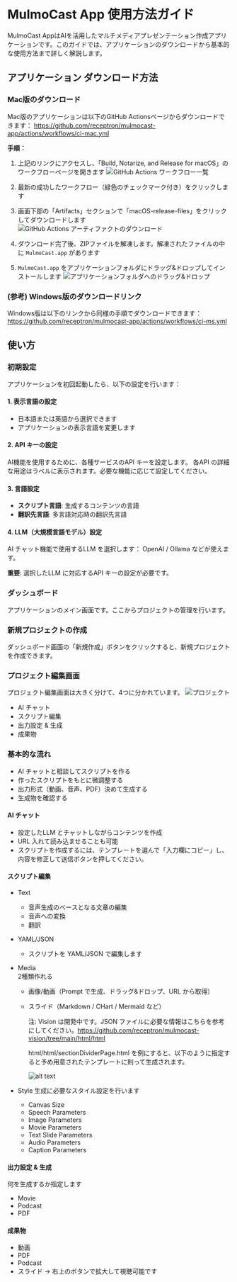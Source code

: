 # MulmoCast App 使用方法ガイド

MulmoCast AppはAIを活用したマルチメディアプレゼンテーション作成アプリケーションです。このガイドでは、アプリケーションのダウンロードから基本的な使用方法まで詳しく解説します。

## アプリケーション ダウンロード方法

### Mac版のダウンロード

Mac版のアプリケーションは以下のGitHub Actionsページからダウンロードできます：
https://github.com/receptron/mulmocast-app/actions/workflows/ci-mac.yml

**手順：**
1. 上記のリンクにアクセスし、「Build, Notarize, and Release for macOS」のワークフローページを開きます
   ![GitHub Actions ワークフロー一覧](images/howtouse-github-actions-workflow-list.png)

2. 最新の成功したワークフロー（緑色のチェックマーク付き）をクリックします

3. 画面下部の「Artifacts」セクションで「macOS-release-files」をクリックしてダウンロードします
   ![GitHub Actions アーティファクトのダウンロード](images/howtouse-github-artifacts-download.png)

4. ダウンロード完了後、ZIPファイルを解凍します。解凍されたファイルの中に `MulmoCast.app` があります

5. `MulmoCast.app` をアプリケーションフォルダにドラッグ&ドロップしてインストールします
   ![アプリケーションフォルダへのドラッグ&ドロップ](images/howtouse-drag-drop-applications.png)

### (参考) Windows版のダウンロードリンク

Windows版は以下のリンクから同様の手順でダウンロードできます：
https://github.com/receptron/mulmocast-app/actions/workflows/ci-ms.yml

## 使い方

### 初期設定

アプリケーションを初回起動したら、以下の設定を行います：

#### 1. 表示言語の設定
- 日本語または英語から選択できます
- アプリケーションの表示言語を変更します

#### 2. API キーの設定
AI機能を使用するために、各種サービスのAPI キーを設定します。
各API の詳細な用途はラベルに表示されます。必要な機能に応じて設定してください。

#### 3. 言語設定
- **スクリプト言語**: 生成するコンテンツの言語
- **翻訳先言語**: 多言語対応時の翻訳先言語

#### 4. LLM（大規模言語モデル）設定
AI チャット機能で使用するLLM を選択します：
OpenAI / Ollama などが使えます。

**重要**: 選択したLLM に対応するAPI キーの設定が必要です。

### ダッシュボード

アプリケーションのメイン画面です。ここからプロジェクトの管理を行います。

### 新規プロジェクトの作成
ダッシュボード画面の「新規作成」ボタンをクリックすると、新規プロジェクトを作成できます。

### プロジェクト編集画面
プロジェクト編集画面は大きく分けて、4つに分かれています。
![プロジェクト](images/howtouse-dashboard-new-project.png)

- AI チャット
- スクリプト編集
- 出力設定 & 生成
- 成果物

### 基本的な流れ
- AI チャットと相談してスクリプトを作る
- 作ったスクリプトをもとに微調整する
- 出力形式（動画、音声、PDF）決めて生成する
- 生成物を確認する

#### AI チャット
- 設定したLLM とチャットしながらコンテンツを作成
- URL 入れて読み込ませることも可能
- スクリプトを作成するには、テンプレートを選んで「入力欄にコピー」し、内容を修正して送信ボタンを押してください。

#### スクリプト編集
- Text
  - 音声生成のベースとなる文章の編集
  - 音声への変換
  - 翻訳
- YAML/JSON
  - スクリプトを YAML/JSON で編集します
- Media  
  2種類作れる
  - 画像/動画（Prompt で生成、ドラッグ&ドロップ、URL から取得）
  - スライド（Markdown / CHart / Mermaid など）

    注: Vision は開発中です。JSON ファイルに必要な情報はこちらを参考にしてください。https://github.com/receptron/mulmocast-vision/tree/main/html/html


    html/html/sectionDividerPage.html を例にすると、以下のように指定すると予め用意されたテンプレートに則って生成されます。

    ![alt text](images/image.png)

- Style
    生成に必要なスタイル設定を行います
    - Canvas Size
    - Speech Parameters
    - Image Parameters
    - Movie Parameters
    - Text Slide Parameters
    - Audio Parameters
    - Caption Parameters

#### 出力設定 & 生成
何を生成するか指定します
- Movie
- Podcast
- PDF

#### 成果物
- 動画
- PDF
- Podcast
- スライド → 右上のボタンで拡大して視聴可能です
